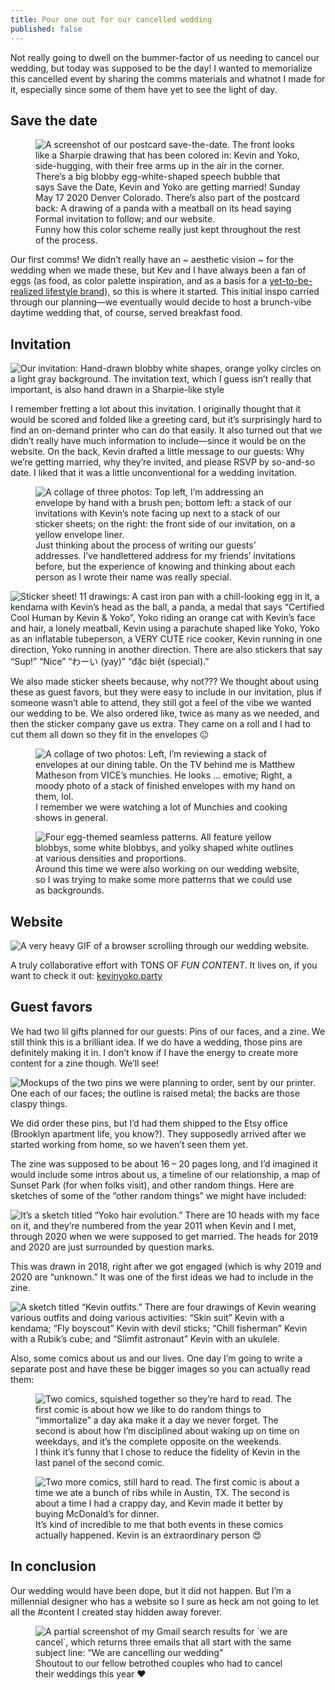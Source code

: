 ```yaml
---
title: Pour one out for our cancelled wedding
published: false
---
```


Not really going to dwell on the bummer-factor of us needing to cancel our wedding, but today was supposed to be the day! I wanted to memorialize this cancelled event by sharing the comms materials and whatnot I made for it, especially since some of them have yet to see the light of day.

## Save the date

<figure>
	<img src="/assets/images/2020-05-17-wedding-materials-save-the-dates.jpg" alt="A screenshot of our postcard save-the-date. The front looks like a Sharpie drawing that has been colored in: Kevin and Yoko, side-hugging, with their free arms up in the air in the corner. There’s a big blobby egg-white-shaped speech bubble that says Save the Date, Kevin and Yoko are getting married! Sunday May 17 2020 Denver Colorado. There’s also part of the postcard back: A drawing of a panda with a meatball on its head saying Formal invitation to follow; and our website." />
	<figcaption>
		Funny how this color scheme really just kept throughout the rest of the process.
	</figcaption>
</figure>

Our first comms! We didn’t really have an ~ aesthetic vision ~ for the wedding when we made these, but Kev and I have always been a fan of eggs (as food, as color palette inspiration, and as a basis for a [yet-to-be-realized lifestyle brand](http://overeasy.team/)), so this is where it started. This initial inspo carried through our planning—we eventually would decide to host a brunch-vibe daytime wedding that, of course, served breakfast food.

## Invitation

![Our invitation: Hand-drawn blobby white shapes, orange yolky circles on a light gray background. The invitation text, which I guess isn’t really that important, is also hand drawn in a Sharpie-like style](/assets/images/2020-05-17-wedding-materials-invitation.jpg)

I remember fretting a lot about this invitation. I originally thought that it would be scored and folded like a greeting card, but it’s surprisingly hard to find an on-demand printer who can do that easily. It also turned out that we didn’t really have much information to include—since it would be on the website. On the back, Kevin drafted a little message to our guests: Why we’re getting married, why they’re invited, and please RSVP by so-and-so date. I liked that it was a little unconventional for a wedding invitation.

<figure>
	<img src="/assets/images/2020-05-17-wedding-materials-process-2.jpg" alt="A collage of three photos: Top left, I’m addressing an envelope by hand with a brush pen; bottom left: a stack of our invitations with Kevin’s note facing up next to a stack of our sticker sheets; on the right: the front side of our invitation, on a yellow envelope liner." />
	<figcaption>
		Just thinking about the process of writing our guests’ addresses. I’ve handlettered address for my friends’ invitations before, but the experience of knowing and thinking about each person as I wrote their name was really special.
	</figcaption>
</figure>

![Sticker sheet! 11 drawings: A cast iron pan with a chill-looking egg in it, a kendama with Kevin’s head as the ball, a panda, a medal that says “Certified Cool Human by Kevin & Yoko”, Yoko riding an orange cat with Kevin’s face and hair, a lonely meatball, Kevin using a parachute shaped like Yoko, Yoko as an inflatable tubeperson, a VERY CUTE rice cooker, Kevin running in one direction, Yoko running in another direction. There are also stickers that say “Sup!” “Nice” “わーい (yay)” “đặc biệt (special).”](/assets/images/2020-05-17-wedding-materials-invitation.jpg)

We also made sticker sheets because, why not??? We thought about using these as guest favors, but they were easy to include in our invitation, plus if someone wasn’t able to attend, they still got a feel of the vibe we wanted our wedding to be. We also ordered like, twice as many as we needed, and then the sticker company gave us extra. They came on a roll and I had to cut them all down so they fit in the envelopes 😐

<figure>
	<img src="/assets/images/2020-05-17-wedding-materials-process-1.jpg" alt="A collage of two photos: Left, I’m reviewing a stack of envelopes at our dining table. On the TV behind me is Matthew Matheson from VICE’s munchies. He looks ... emotive; Right, a moody photo of a stack of finished envelopes with my hand on them, lol." />
	<figcaption>
		I remember we were watching a lot of Munchies and cooking shows in general.
	</figcaption>
</figure>

<figure>
	<img src="/assets/images/2020-05-17-wedding-materials-patterns.jpg" alt="Four egg-themed seamless patterns. All feature yellow blobbys, some white blobbys, and yolky shaped white outlines at various densities and proportions." />
	<figcaption>
		Around this time we were also working on our wedding website, so I was trying to make some more patterns that we could use as backgrounds. 
	</figcaption>
</figure>

## Website

![A very heavy GIF of a browser scrolling through our wedding website.](/assets/images/2020-05-17-wedding-website.gif)

A truly collaborative effort with TONS OF _*FUN CONTENT*_. It lives on, if you want to check it out: [kevinyoko.party](https://kevinyoko.party)

## Guest favors

We had two lil gifts planned for our guests: Pins of our faces, and a zine. We still think this is a brilliant idea. If we do have a wedding, those pins are definitely making it in. I don’t know if I have the energy to create more content for a zine though. We’ll see!

![Mockups of the two pins we were planning to order, sent by our printer. One each of our faces; the outline is raised metal; the backs are those claspy things.](/assets/images/2020-05-17-wedding-materials-pins.jpg)

We did order these pins, but I’d had them shipped to the Etsy office (Brooklyn apartment life, you know?). They supposedly arrived after we started working from home, so we haven’t seen them yet.

The zine was supposed to be about 16 – 20 pages long, and I’d imagined it would include some intros about us, a timeline of our relationship, a map of Sunset Park (for when folks visit), and other random things. Here are sketches of some of the “other random things” we might have included:

![It’s a sketch titled “Yoko hair evolution.” There are 10 heads with my face on it, and they’re numbered from the year 2011 when Kevin and I met, through 2020 when we were supposed to get married. The heads for 2019 and 2020 are just surrounded by question marks.](/assets/images/2020-05-17-wedding-materials-sketches-1.jpg)

This was drawn in 2018, right after we got engaged (which is why 2019 and 2020 are “unknown.” It was one of the first ideas we had to include in the zine. 

![A sketch titled “Kevin outfits.” There are four drawings of Kevin wearing various outfits and doing various activities: “Skin suit” Kevin with a kendama; “Fly boyscout” Kevin with devil sticks; “Chill fisherman” Kevin with a Rubik’s cube; and “Slimfit astronaut” Kevin with an ukulele.](/assets/images/2020-05-17-wedding-materials-sketches-2.jpg)

Also, some comics about us and our lives. One day I’m going to write a separate post and have these be bigger images so you can actually read them:

<figure>
	<img src="/assets/images/2020-05-17-wedding-materials-comics-1.jpg" alt="Two comics, squished together so they’re hard to read. The first comic is about how we like to do random things to “immortalize” a day aka make it a day we never forget. The second is about how I’m disciplined about waking up on time on weekdays, and it’s the complete opposite on the weekends." />
	<figcaption>
		I think it’s funny that I chose to reduce the fidelity of Kevin in the last panel of the second comic.
	</figcaption>
</figure>

<figure>
	<img src="/assets/images/2020-05-17-wedding-materials-comics-2.jpg" alt="Two more comics, still hard to read. The first comic is about a time we ate a bunch of ribs while in Austin, TX. The second is about a time I had a crappy day, and Kevin made it better by buying McDonald’s for dinner." />
	<figcaption>
		It’s kind of incredible to me that both events in these comics actually happened. Kevin is an extraordinary person 😍
	</figcaption>
</figure>

## In conclusion

Our wedding would have been dope, but it did not happen. But I’m a millennial designer who has a website so I sure as heck am not going to let all the #content I created stay hidden away forever.

<figure>
	<img src="/assets/images/2020-05-17-cancelled-wedding-subject-lines.png" alt="A partial screenshot of my Gmail search results for `we are cancel`, which returns three emails that all start with the same subject line: “We are cancelling our wedding”" />
	<figcaption>
		Shoutout to our fellow betrothed couples who had to cancel their weddings this year ❤️
	</figcaption>
</figure>
